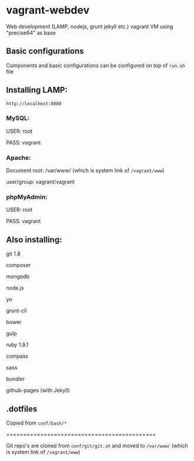 # vagrant-webdev

Web development (LAMP, nodejs, grunt jekyll etc.) vagrant VM using "precise64" as base


## Basic configurations

Components and basic configurations can be configured on top of `run.sh` file

## Installing LAMP:

`http://localhost:8080`

### MySQL:

USER: root

PASS: vagrant

### Apache:

Document root: /var/www/ (which is system link of `/vagrant/www`)

user/group: vagrant/vagrant

### phpMyAdmin:

USER: root

PASS: vagrant


## Also installing:

git 1.8

composer

mongodb

node.js

yo

grunt-cli

bower

gulp

ruby 1.9.1

compass

sass

bundler

github-pages (with Jekyll)

## .dotfiles

Copied from `conf/bash/*`

============================================

 Git repo's are cloned from `conf/git/git.sh` and moved to `/var/www/` (which is system link of `/vagrant/www`)

